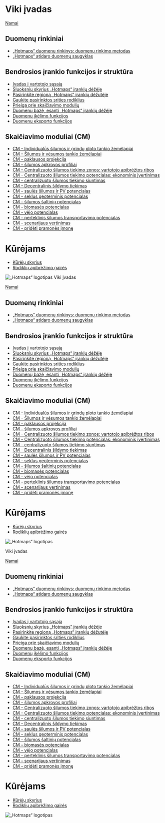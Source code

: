 <h1> Viki įvadas </h1><p> <a href="Home">Namai</a> </p><h2> Duomenų rinkiniai </h2><ul><li> <a href="en-Hotmaps-data-set-method-of-data-collection">„Hotmaps“ duomenų rinkinys: duomenų rinkimo metodas</a> </li><li> <a href="en-Hotmaps-open-data-repositories">„Hotmaps“ atidaro duomenų saugyklas</a> </li></ul><h2> Bendrosios įrankio funkcijos ir struktūra </h2><ul><li> <a href="en-Introduction-to-user-interface">Įvadas į vartotojo sąsają</a> </li><li> <a href="en-Layers-section-in-the-Hotmaps-toolbox">Sluoksnių skyrius „Hotmaps“ įrankių dėžėje</a> </li><li> <a href="en-Select-a-region-in-the-Hotmaps-toolbox">Pasirinkite regioną „Hotmaps“ įrankių dėžutėje</a> </li><li> <a href="en-Retrieve-indicators-of-a-selected-area">Gaukite pasirinktos srities rodiklius</a> </li><li> <a href="en-Access-to-calculation-modules">Prieiga prie skaičiavimo modulių</a> </li><li> <a href="en-Database-behind-the-Hotmaps-toolbox">Duomenų bazė, esanti „Hotmaps“ įrankių dėžėje</a> </li><li> <a href="en-Data-upload-functionalities">Duomenų įkėlimo funkcijos</a> </li><li> <a href="en-Data-export-functionalities">Duomenų eksporto funkcijos</a> </li></ul><h2> Skaičiavimo moduliai (CM) </h2><ul><li> <a href="en-CM-Customized-heat-and-floor-area-density-maps">CM - Individualūs šilumos ir grindų ploto tankio žemėlapiai</a> </li><li> <a href="en-CM-Scale-heat-and-cool-density-maps">CM - Šilumos ir vėsumos tankio žemėlapiai</a> </li><li> <a href="en-CM-Demand-projection">CM - paklausos projekcija</a> </li><li> <a href="en-CM-Heat-load-profiles">CM - šilumos apkrovos profiliai</a> </li><li> <a href="en-CM-District-heating-potential-areas-user-defined-thresholds">CM - Centralizuoto šilumos tiekimo zonos: vartotojo apibrėžtos ribos</a> </li><li> <a href="en-CM-District-heating-potential-economic-assessment">CM - Centralizuoto šilumos tiekimo potencialas: ekonominis įvertinimas</a> </li><li> <a href="en-CM-District-heating-supply-dispatch">CM - centralizuoto šilumos tiekimo siuntimas</a> </li><li> <a href="en-CM-Decentral-heating-supply">CM - Decentralinis šildymo tiekimas</a> </li><li> <a href="en-CM-Solar-thermal-and-PV-potential">CM - saulės šilumos ir PV potencialas</a> </li><li> <a href="en-CM-Shallow-geothermal-potential">CM - seklus geoterminis potencialas</a> </li><li> <a href="en-CM-Heat-source-potential">CM - šilumos šaltinių potencialas</a> </li><li> <a href="en-CM-Biomass-potential">CM - biomasės potencialas</a> </li><li> <a href="en-CM-Wind-potential">CM - vėjo potencialas</a> </li><li> <a href="en-CM-Excess-heat-transport-potential">CM - perteklinis šilumos transportavimo potencialas</a> </li><li> <a href="en-CM-Scenario-assessment">CM - scenarijaus vertinimas</a> </li><li> <a href="en-CM-Add-industry-plant">CM - pridėti pramonės įmonę</a> </li></ul><h1> Kūrėjams </h1><ul><li> <a href="en-Developers">Kūrėjų skyrius</a> </li><li> <a href="en-Guidelines-for-defining-indicators">Rodiklių apibrėžimo gairės</a> </li></ul><p><img alt="„Hotmaps“ logotipas" src="https://www.hotmaps-project.eu/wp-content/uploads/2017/02/logo.svg"/></p1> Viki įvadas </h1><p> <a href="Home">Namai</a> </p><h2> Duomenų rinkiniai </h2><ul><li> <a href="en-Hotmaps-data-set-method-of-data-collection">„Hotmaps“ duomenų rinkinys: duomenų rinkimo metodas</a> </li><li> <a href="en-Hotmaps-open-data-repositories">„Hotmaps“ atidaro duomenų saugyklas</a> </li></ul><h2> Bendrosios įrankio funkcijos ir struktūra </h2><ul><li> <a href="en-Introduction-to-user-interface">Įvadas į vartotojo sąsają</a> </li><li> <a href="en-Layers-section-in-the-Hotmaps-toolbox">Sluoksnių skyrius „Hotmaps“ įrankių dėžėje</a> </li><li> <a href="en-Select-a-region-in-the-Hotmaps-toolbox">Pasirinkite regioną „Hotmaps“ įrankių dėžutėje</a> </li><li> <a href="en-Retrieve-indicators-of-a-selected-area">Gaukite pasirinktos srities rodiklius</a> </li><li> <a href="en-Access-to-calculation-modules">Prieiga prie skaičiavimo modulių</a> </li><li> <a href="en-Database-behind-the-Hotmaps-toolbox">Duomenų bazė, esanti „Hotmaps“ įrankių dėžėje</a> </li><li> <a href="en-Data-upload-functionalities">Duomenų įkėlimo funkcijos</a> </li><li> <a href="en-Data-export-functionalities">Duomenų eksporto funkcijos</a> </li></ul><h2> Skaičiavimo moduliai (CM) </h2><ul><li> <a href="en-CM-Customized-heat-and-floor-area-density-maps">CM - Individualūs šilumos ir grindų ploto tankio žemėlapiai</a> </li><li> <a href="en-CM-Scale-heat-and-cool-density-maps">CM - Šilumos ir vėsumos tankio žemėlapiai</a> </li><li> <a href="en-CM-Demand-projection">CM - paklausos projekcija</a> </li><li> <a href="en-CM-Heat-load-profiles">CM - šilumos apkrovos profiliai</a> </li><li> <a href="en-CM-District-heating-potential-areas-user-defined-thresholds">CM - Centralizuoto šilumos tiekimo zonos: vartotojo apibrėžtos ribos</a> </li><li> <a href="en-CM-District-heating-potential-economic-assessment">CM - Centralizuoto šilumos tiekimo potencialas: ekonominis įvertinimas</a> </li><li> <a href="en-CM-District-heating-supply-dispatch">CM - centralizuoto šilumos tiekimo siuntimas</a> </li><li> <a href="en-CM-Decentral-heating-supply">CM - Decentralinis šildymo tiekimas</a> </li><li> <a href="en-CM-Solar-thermal-and-PV-potential">CM - saulės šilumos ir PV potencialas</a> </li><li> <a href="en-CM-Shallow-geothermal-potential">CM - seklus geoterminis potencialas</a> </li><li> <a href="en-CM-Heat-source-potential">CM - šilumos šaltinių potencialas</a> </li><li> <a href="en-CM-Biomass-potential">CM - biomasės potencialas</a> </li><li> <a href="en-CM-Wind-potential">CM - vėjo potencialas</a> </li><li> <a href="en-CM-Excess-heat-transport-potential">CM - perteklinis šilumos transportavimo potencialas</a> </li><li> <a href="en-CM-Scenario-assessment">CM - scenarijaus vertinimas</a> </li><li> <a href="en-CM-Add-industry-plant">CM - pridėti pramonės įmonę</a> </li></ul><h1> Kūrėjams </h1><ul><li> <a href="en-Developers">Kūrėjų skyrius</a> </li><li> <a href="en-Guidelines-for-defining-indicators">Rodiklių apibrėžimo gairės</a> </li></ul><p><img alt="„Hotmaps“ logotipas" src="https://www.hotmaps-project.eu/wp-content/uploads/2017/02/logo.svg"/></p> Viki įvadas </h1><p> <a href="Home">Namai</a> </p><h2> Duomenų rinkiniai </h2><ul><li> <a href="en-Hotmaps-data-set-method-of-data-collection">„Hotmaps“ duomenų rinkinys: duomenų rinkimo metodas</a> </li><li> <a href="en-Hotmaps-open-data-repositories">„Hotmaps“ atidaro duomenų saugyklas</a> </li></ul><h2> Bendrosios įrankio funkcijos ir struktūra </h2><ul><li> <a href="en-Introduction-to-user-interface">Įvadas į vartotojo sąsają</a> </li><li> <a href="en-Layers-section-in-the-Hotmaps-toolbox">Sluoksnių skyrius „Hotmaps“ įrankių dėžėje</a> </li><li> <a href="en-Select-a-region-in-the-Hotmaps-toolbox">Pasirinkite regioną „Hotmaps“ įrankių dėžutėje</a> </li><li> <a href="en-Retrieve-indicators-of-a-selected-area">Gaukite pasirinktos srities rodiklius</a> </li><li> <a href="en-Access-to-calculation-modules">Prieiga prie skaičiavimo modulių</a> </li><li> <a href="en-Database-behind-the-Hotmaps-toolbox">Duomenų bazė, esanti „Hotmaps“ įrankių dėžėje</a> </li><li> <a href="en-Data-upload-functionalities">Duomenų įkėlimo funkcijos</a> </li><li> <a href="en-Data-export-functionalities">Duomenų eksporto funkcijos</a> </li></ul><h2> Skaičiavimo moduliai (CM) </h2><ul><li> <a href="en-CM-Customized-heat-and-floor-area-density-maps">CM - Individualūs šilumos ir grindų ploto tankio žemėlapiai</a> </li><li> <a href="en-CM-Scale-heat-and-cool-density-maps">CM - Šilumos ir vėsumos tankio žemėlapiai</a> </li><li> <a href="en-CM-Demand-projection">CM - paklausos projekcija</a> </li><li> <a href="en-CM-Heat-load-profiles">CM - šilumos apkrovos profiliai</a> </li><li> <a href="en-CM-District-heating-potential-areas-user-defined-thresholds">CM - Centralizuoto šilumos tiekimo zonos: vartotojo apibrėžtos ribos</a> </li><li> <a href="en-CM-District-heating-potential-economic-assessment">CM - Centralizuoto šilumos tiekimo potencialas: ekonominis įvertinimas</a> </li><li> <a href="en-CM-District-heating-supply-dispatch">CM - centralizuoto šilumos tiekimo siuntimas</a> </li><li> <a href="en-CM-Decentral-heating-supply">CM - Decentralinis šildymo tiekimas</a> </li><li> <a href="en-CM-Solar-thermal-and-PV-potential">CM - saulės šilumos ir PV potencialas</a> </li><li> <a href="en-CM-Shallow-geothermal-potential">CM - seklus geoterminis potencialas</a> </li><li> <a href="en-CM-Heat-source-potential">CM - šilumos šaltinių potencialas</a> </li><li> <a href="en-CM-Biomass-potential">CM - biomasės potencialas</a> </li><li> <a href="en-CM-Wind-potential">CM - vėjo potencialas</a> </li><li> <a href="en-CM-Excess-heat-transport-potential">CM - perteklinis šilumos transportavimo potencialas</a> </li><li> <a href="en-CM-Scenario-assessment">CM - scenarijaus vertinimas</a> </li><li> <a href="en-CM-Add-industry-plant">CM - pridėti pramonės įmonę</a> </li></ul><h1> Kūrėjams </h1><ul><li> <a href="en-Developers">Kūrėjų skyrius</a> </li><li> <a href="en-Guidelines-for-defining-indicators">Rodiklių apibrėžimo gairės</a> </li></ul><p><img alt="„Hotmaps“ logotipas" src="https://www.hotmaps-project.eu/wp-content/uploads/2017/02/logo.svg"/></p>
